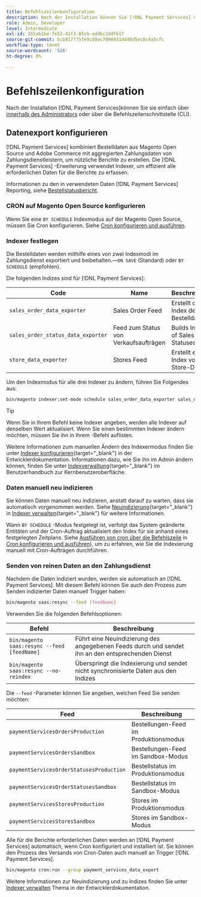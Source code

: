 ```yaml
---
title: Befehlszeilenkonfiguration
description: Nach der Installation können Sie [!DNL Payment Services] über die Befehlszeilenschnittstelle (CLI).
role: Admin, Developer
level: Intermediate
exl-id: 265ab1be-fe52-41f3-85cb-addbc2ddfb17
source-git-commit: bcb817775fe9cd9ac7096931dd40d5ec0c4a5cfc
workflow-type: tm+mt
source-wordcount: '526'
ht-degree: 0%

---
```


# Befehlszeilenkonfiguration

Nach der Installation [!DNL Payment Services]können Sie sie einfach über [innerhalb des Administrators](configure-admin.md) oder über die Befehlszeilenschnittstelle (CLI).

## Datenexport konfigurieren

[!DNL Payment Services] kombiniert Bestelldaten aus Magento Open Source und Adobe Commerce mit aggregierten Zahlungsdaten von Zahlungsdienstleistern, um nützliche Berichte zu erstellen. Die [!DNL Payment Services] -Erweiterung verwendet Indexer, um effizient alle erforderlichen Daten für die Berichte zu erfassen.

Informationen zu den in verwendeten Daten [!DNL Payment Services] Reporting, siehe [Bestellstatusbericht](order-payment-status.md#data-used-in-the-report).

### CRON auf Magento Open Source konfigurieren

Wenn Sie eine `BY SCHEDULE` Indexmodus auf der Magento Open Source, müssen Sie Cron konfigurieren. Siehe [Cron konfigurieren und ausführen](https://devdocs.magento.com/guides/v2.4/config-guide/cli/config-cli-subcommands-cron.html).

### Indexer festlegen

Die Bestelldaten werden mithilfe eines von zwei Indexmodi im Zahlungsdienst exportiert und beibehalten.—`ON SAVE` (Standard) oder `BY SCHEDULE` (empfohlen).

Die folgenden Indizes sind für [!DNL Payment Services]:

| Code | Name | Beschreibung |
|    ---    |  ---  |  ---  |
| `sales_order_data_exporter` | Sales Order Feed | Erstellt den Index der Bestelldaten |
| `sales_order_status_data_exporter` | Feed zum Status von Verkaufsaufträgen | Builds Index of Sales Order Statuses data |
| `store_data_exporter` | Stores Feed | Erstellt einen Index von Store-Daten |

Um den Indexmodus für alle drei Indexer zu ändern, führen Sie Folgendes aus:

```bash
bin/magento indexer:set-mode schedule sales_order_data_exporter sales_order_status_data_exporter store_data_exporter
```

>[!TIP]
>
>Wenn Sie in Ihrem Befehl keine Indexer angeben, werden alle Indexer auf denselben Wert aktualisiert. Wenn Sie einen bestimmten Indexer ändern möchten, müssen Sie ihn in Ihrem -Befehl auflisten.

Weitere Informationen zum manuellen Ändern des Indexermodus finden Sie unter [Indexer konfigurieren](https://devdocs.magento.com/guides/v2.4/config-guide/cli/config-cli-subcommands-index.html#configure-indexers){target=&quot;_blank&quot;} in der Entwicklerdokumentation. Informationen dazu, wie Sie ihn im Admin ändern können, finden Sie unter [Indexverwaltung](https://docs.magento.com/user-guide/system/index-management.html#change-the-index-mode){target=&quot;_blank&quot;} im Benutzerhandbuch zur Kernbenutzeroberfläche.

### Daten manuell neu indizieren

Sie können Daten manuell neu indizieren, anstatt darauf zu warten, dass sie automatisch vorgenommen werden. Siehe [Neuindizierung](https://devdocs.magento.com/guides/v2.4/config-guide/cli/config-cli-subcommands-index.html#reindex){target=&quot;_blank&quot;} in [Indexer verwalten](https://devdocs.magento.com/guides/v2.4/config-guide/cli/config-cli-subcommands-index.html){target=&quot;_blank&quot;} für weitere Informationen.

Wann `BY SCHEDULE` -Modus festgelegt ist, verfolgt das System geänderte Entitäten und der Cron-Auftrag aktualisiert den Index für sie anhand eines festgelegten Zeitplans. Siehe [Ausführen von cron über die Befehlszeile](https://devdocs.magento.com/guides/v2.4/config-guide/cli/config-cli-subcommands-cron.html#config-cli-cron-group-run) in [Cron konfigurieren und ausführen](https://devdocs.magento.com/guides/v2.4/config-guide/cli/config-cli-subcommands-cron.html)), um zu erfahren, wie Sie die Indexierung manuell mit Cron-Aufträgen durchführen.

### Senden von reinen Daten an den Zahlungsdienst

Nachdem die Daten indiziert wurden, werden sie automatisch an [!DNL Payment Services]. Mit diesem Befehl können Sie auch den Prozess zum Senden indizierter Daten manuell Trigger haben:

```bash
bin/magento saas:resync --feed [feedName]
```

Verwenden Sie die folgenden Befehlsoptionen:

| Befehl | Beschreibung |
|  ---  |  ---  |
| `bin/magento saas:resync --feed [feedName]` | Führt eine Neuindizierung des angegebenen Feeds durch und sendet ihn an den entsprechenden Dienst |
| `bin/magento saas:resync --no-reindex` | Überspringt die Indexierung und sendet nicht synchronisierte Daten aus den Indizes |

Die `--feed` -Parameter können Sie angeben, welchen Feed Sie senden möchten:

| Feed | Beschreibung |
|  ---  |  ---  |
| `paymentServicesOrdersProduction` | Bestellungen-Feed im Produktionsmodus |
| `paymentServicesOrdersSandbox` | Bestellungen-Feed im Sandbox-Modus |
| `paymentServicesOrderStatusesProduction` | Bestellstatus im Produktionsmodus |
| `paymentServicesOrderStatusesSandbox` | Bestellstatus im Sandbox-Modus |
| `paymentServicesStoresProduction` | Stores im Produktionsmodus |
| `paymentServicesStoresSandbox` | Stores im Sandbox-Modus |

Alle für die Berichte erforderlichen Daten werden an [!DNL Payment Services] automatisch, wenn Cron konfiguriert und installiert ist. Sie können den Prozess des Versands von Cron-Daten auch manuell an Trigger [!DNL Payment Services].

```bash
bin/magento cron:run --group payment_services_data_export
```

Weitere Informationen zur Neuindizierung und zu Indizes finden Sie unter [Indexer verwalten](https://devdocs.magento.com/guides/v2.4/config-guide/cli/config-cli-subcommands-index.html) Thema in der Entwicklerdokumentation.
